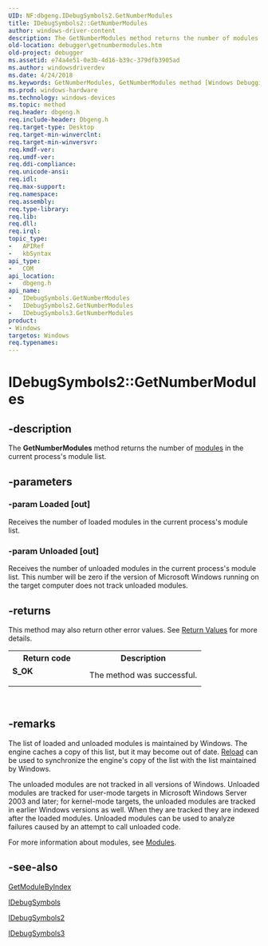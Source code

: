 ```yaml
---
UID: NF:dbgeng.IDebugSymbols2.GetNumberModules
title: IDebugSymbols2::GetNumberModules
author: windows-driver-content
description: The GetNumberModules method returns the number of modules in the current process's module list.
old-location: debugger\getnumbermodules.htm
old-project: debugger
ms.assetid: e74a4e51-0e3b-4d16-b39c-379dfb3905ad
ms.author: windowsdriverdev
ms.date: 4/24/2018
ms.keywords: GetNumberModules, GetNumberModules method [Windows Debugging], GetNumberModules method [Windows Debugging],IDebugSymbols interface, GetNumberModules method [Windows Debugging],IDebugSymbols2 interface, GetNumberModules method [Windows Debugging],IDebugSymbols3 interface, IDebugSymbols interface [Windows Debugging],GetNumberModules method, IDebugSymbols2 interface [Windows Debugging],GetNumberModules method, IDebugSymbols2.GetNumberModules, IDebugSymbols2::GetNumberModules, IDebugSymbols3 interface [Windows Debugging],GetNumberModules method, IDebugSymbols3::GetNumberModules, IDebugSymbols::GetNumberModules, IDebugSymbols_151a5c5e-ec01-4801-9ba2-86f26506410c.xml, dbgeng/IDebugSymbols2::GetNumberModules, dbgeng/IDebugSymbols3::GetNumberModules, dbgeng/IDebugSymbols::GetNumberModules, debugger.getnumbermodules
ms.prod: windows-hardware
ms.technology: windows-devices
ms.topic: method
req.header: dbgeng.h
req.include-header: Dbgeng.h
req.target-type: Desktop
req.target-min-winverclnt: 
req.target-min-winversvr: 
req.kmdf-ver: 
req.umdf-ver: 
req.ddi-compliance: 
req.unicode-ansi: 
req.idl: 
req.max-support: 
req.namespace: 
req.assembly: 
req.type-library: 
req.lib: 
req.dll: 
req.irql: 
topic_type:
-	APIRef
-	kbSyntax
api_type:
-	COM
api_location:
-	dbgeng.h
api_name:
-	IDebugSymbols.GetNumberModules
-	IDebugSymbols2.GetNumberModules
-	IDebugSymbols3.GetNumberModules
product:
- Windows
targetos: Windows
req.typenames: 
---
```


# IDebugSymbols2::GetNumberModules


## -description


The <b>GetNumberModules</b> method returns the number of <a href="https://msdn.microsoft.com/library/windows/hardware/ff552231">modules</a> in the current process's module list.


## -parameters




### -param Loaded [out]

Receives the number of loaded modules in the current process's module list.


### -param Unloaded [out]

Receives the number of unloaded modules in the current process's module list. This number will be zero if the version of Microsoft Windows running on the target computer does not track unloaded modules.


## -returns



This method may also return other error values.  See <a href="https://msdn.microsoft.com/713f3ee2-2f5b-415e-9908-90f5ae428b43">Return Values</a> for more details.

<table>
<tr>
<th>Return code</th>
<th>Description</th>
</tr>
<tr>
<td width="40%">
<dl>
<dt><b>S_OK</b></dt>
</dl>
</td>
<td width="60%">
The method was successful.

</td>
</tr>
</table>
 




## -remarks



The list of loaded and unloaded modules is maintained by Windows.  The engine caches a copy of this list, but it may become out of date.  <a href="https://msdn.microsoft.com/library/windows/hardware/ff554379">Reload</a> can be used to synchronize the engine's copy of the list with the list maintained by Windows.

The unloaded modules are not tracked in all versions of Windows.  Unloaded modules are tracked for user-mode targets in Microsoft Windows Server 2003 and later; for kernel-mode targets, the unloaded modules are tracked in earlier Windows versions as well.  When they are tracked they are indexed after the loaded modules.  Unloaded modules can be used to analyze failures caused by an attempt to call unloaded code.

For more information about modules, see <a href="https://msdn.microsoft.com/library/windows/hardware/ff552231">Modules</a>.




## -see-also




<a href="https://msdn.microsoft.com/library/windows/hardware/ff547080">GetModuleByIndex</a>



<a href="https://msdn.microsoft.com/library/windows/hardware/ff550856">IDebugSymbols</a>



<a href="https://msdn.microsoft.com/library/windows/hardware/ff550864">IDebugSymbols2</a>



<a href="https://msdn.microsoft.com/library/windows/hardware/ff550870">IDebugSymbols3</a>
 

 

